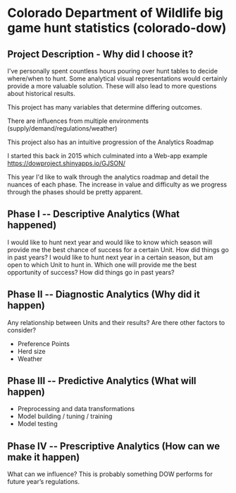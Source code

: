 # Colorado Department of Wildlife big game hunt statistics (colorado-dow)
## Project Description - Why did I choose it?
I've personally spent countless hours pouring over hunt tables to decide where/when to hunt. Some analytical visual representations would certainly provide a more valuable solution. These will also lead to more questions about historical results.

This project has many variables that determine differing outcomes.

There are influences from multiple environments (supply/demand/regulations/weather)

This project also has an intuitive progression of the Analytics Roadmap

I started this back in 2015 which culminated into a Web-app example
https://dowproject.shinyapps.io/GJSON/

This year I'd like to walk through the analytics roadmap and detail the nuances of each phase.  The increase in value and difficulty as we progress through the phases should be pretty apparent.

## Phase I -- Descriptive Analytics (What happened)
I would like to hunt next year and would like to know which season will provide me the best chance of success for a certain Unit.  How did things go in past years?
I would like to hunt next year in a certain season, but am open to which Unit to hunt in. Which one will provide me the best opportunity of success? How did things go in past years?

## Phase II -- Diagnostic Analytics (Why did it happen)
Any relationship between Units and their results?
Are there other factors to consider?
* Preference Points
* Herd size
* Weather

## Phase III -- Predictive Analytics (What will happen)
* Preprocessing and data transformations
* Model building / tuning / training
* Model testing

## Phase IV -- Prescriptive Analytics (How can we make it happen)
What can we influence? This is probably something DOW performs for future year’s regulations.
